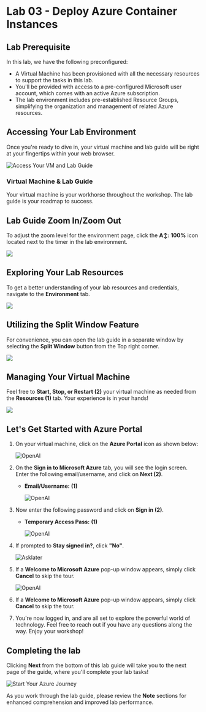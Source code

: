 # Lab 03 - Deploy Azure Container Instances
 
## Lab Prerequisite

In this lab, we have the following preconfigured:

- A Virtual Machine has been provisioned with all the necessary resources to support the tasks in this lab. 
- You'll be provided with access to a pre-configured Microsoft user account, which comes with an active Azure subscription. 
- The lab environment includes pre-established Resource Groups, simplifying the organization and management of related Azure resources.

## Accessing Your Lab Environment
 
Once you're ready to dive in, your virtual machine and lab guide will be right at your fingertips within your web browser.
 
  ![Access Your VM and Lab Guide](../images/labguide.png)

### Virtual Machine & Lab Guide
 
Your virtual machine is your workhorse throughout the workshop. The lab guide is your roadmap to success.
 
## Lab Guide Zoom In/Zoom Out
 
To adjust the zoom level for the environment page, click the **A↕: 100%** icon located next to the timer in the lab environment.

![](media/gmc2.png)

## Exploring Your Lab Resources
 
To get a better understanding of your lab resources and credentials, navigate to the **Environment** tab.
 
![](media/gmc3.png)

## Utilizing the Split Window Feature
 
For convenience, you can open the lab guide in a separate window by selecting the **Split Window** button from the Top right corner.
 
![](media/gmc4.png)

## Managing Your Virtual Machine
 
Feel free to **Start, Stop, or Restart (2)** your virtual machine as needed from the **Resources (1)** tab. Your experience is in your hands!
 
![](media/gmc5.png)

## Let's Get Started with Azure Portal
 
1. On your virtual machine, click on the **Azure Portal** icon as shown below:
 
     ![OpenAI](media/sc900-image(1).png)

1. On the **Sign in to Microsoft Azure** tab, you will see the login screen. Enter the following email/username, and click on **Next (2)**. 

   * **Email/Username:** <inject key="AzureAdUserEmail"></inject> **(1)**
   
      ![OpenAI](media/signin.png)
     
1. Now enter the following password and click on **Sign in (2)**.
   
   * **Temporary Access Pass:** <inject key="AzureAdUserPassword"></inject> **(1)**
   
      ![OpenAI](media/TAP-1.png)

     
1. If prompted to **Stay signed in?**, click **"No"**.
 
   ![Asklater](media/stay.png)

1. If a **Welcome to Microsoft Azure** pop-up window appears, simply click **Cancel** to skip the tour.

    ![OpenAI](media/03.png)
 
1. If a **Welcome to Microsoft Azure** pop-up window appears, simply click **Cancel** to skip the tour.
1. You're now logged in, and are all set to explore the powerful world of technology. Feel free to reach out if you have any questions along the way. Enjoy your workshop!

## Completing the lab

Clicking **Next** from the bottom of this lab guide will take you to the next page of the guide, where you'll complete your lab tasks!
 
   ![Start Your Azure Journey](../images/sc900-image(3).png)

As you work through the lab guide, please review the **Note** sections for enhanced comprehension and improved lab performance.
